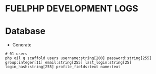# FUELPHP DEVELOPMENT LOGS

# Database
- Generate
```
# 01 users
php oil g scaffold users username:string[200] password:string[255] group:integer[11] email:string[255] last_login:string[25] login_hash:string[255] profile_fields:text name:text
```

